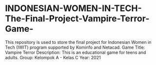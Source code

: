 # INDONESIAN-WOMEN-IN-TECH-The-Final-Project-Vampire-Terror-Game-
This repository is used to store the final project for Indonesian Women in Tech (IWIT) program supported by Kominfo and Netacad.
Game Title: Vampire Terror
Description: This is an educational game for teens and adults.
Group: Kelompok A - Kelas C
Year: 2021
